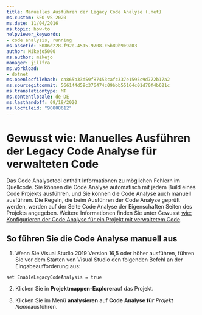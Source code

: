 ```yaml
---
title: Manuelles Ausführen der Legacy Code Analyse (.net)
ms.custom: SEO-VS-2020
ms.date: 11/04/2016
ms.topic: how-to
helpviewer_keywords:
- code analysis, running
ms.assetid: 5086d228-f92e-4515-9708-c5b89b9e9a03
author: Mikejo5000
ms.author: mikejo
manager: jillfra
ms.workload:
- dotnet
ms.openlocfilehash: ca865b33d59f87453cafc337e1595c9d772b17a2
ms.sourcegitcommit: 566144d59c376474c09bbb55164c01d70f4b621c
ms.translationtype: MT
ms.contentlocale: de-DE
ms.lasthandoff: 09/19/2020
ms.locfileid: "90808612"
---
```

# <a name="how-to-run-legacy-code-analysis-manually-for-managed-code"></a>Gewusst wie: Manuelles Ausführen der Legacy Code Analyse für verwalteten Code

Das Code Analysetool enthält Informationen zu möglichen Fehlern im Quellcode. Sie können die Code Analyse automatisch mit jedem Build eines Code Projekts ausführen, und Sie können die Code Analyse auch manuell ausführen. Die Regeln, die beim Ausführen der Code Analyse geprüft werden, werden auf der Seite Code Analyse der Eigenschaften Seiten des Projekts angegeben. Weitere Informationen finden Sie unter Gewusst [wie: Konfigurieren der Code Analyse für ein Projekt mit verwaltetem Code](../code-quality/how-to-configure-code-analysis-for-a-managed-code-project.md).

## <a name="to-run-code-analysis-manually"></a>So führen Sie die Code Analyse manuell aus

1. Wenn Sie Visual Studio 2019 Version 16,5 oder höher ausführen, führen Sie vor dem Starten von Visual Studio den folgenden Befehl an der Eingabeaufforderung aus:

```
set EnableLegacyCodeAnalysis = true
```

2. Klicken Sie in **Projektmappen-Explorer**auf das Projekt.

3. Klicken Sie im Menü **analysieren** auf **Code Analyse für** *Projekt Name*ausführen.
